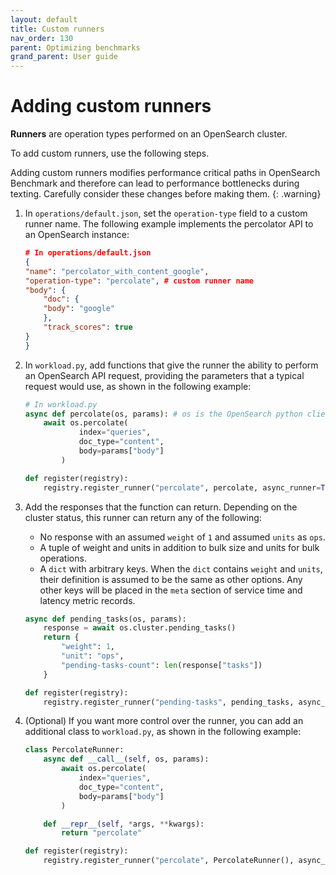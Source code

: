 ```yaml
---
layout: default
title: Custom runners
nav_order: 130
parent: Optimizing benchmarks
grand_parent: User guide
---
```


# Adding custom runners

**Runners** are operation types performed on an OpenSearch cluster.

To add custom runners, use the following steps.

Adding custom runners modifies performance critical paths in OpenSearch Benchmark and therefore can lead to performance bottlenecks during texting. Carefully consider these changes before making them.
{: .warning}

1. In `operations/default.json`, set the `operation-type` field to a custom runner name. The following example implements the percolator API to an OpenSearch instance:

    ```json
    # In operations/default.json
    {
    "name": "percolator_with_content_google",
    "operation-type": "percolate", # custom runner name
    "body": {
        "doc": {
        "body": "google"
        },
        "track_scores": true
    }
    }
    ```

2. In `workload.py`, add functions that give the runner the ability to perform an OpenSearch API request, providing the parameters that a typical request would use, as shown in the following example:

    ```py
    # In workload.py
    async def percolate(os, params): # os is the OpenSearch python client
        await os.percolate(
                index="queries",
                doc_type="content",
                body=params["body"]
            )

    def register(registry):
        registry.register_runner("percolate", percolate, async_runner=True)
    ```

3. Add the responses that the function can return.  Depending on the cluster status, this runner can return any of the following: 
   -  No response with an assumed `weight` of `1` and assumed `units` as `ops`.
   -  A tuple of weight and units in addition to bulk size and units for bulk operations.
   -  A `dict` with arbitrary keys. When the `dict` contains `weight` and `units`, their definition is assumed to be the same as other options. Any other keys will be placed in the `meta` section of service time and latency metric records.

    ```py
    async def pending_tasks(os, params):
        response = await os.cluster.pending_tasks()
        return {
            "weight": 1,
            "unit": "ops",
            "pending-tasks-count": len(response["tasks"])
        }

    def register(registry):
        registry.register_runner("pending-tasks", pending_tasks, async_runner=True)
    ```    

4. (Optional) If you want more control over the runner, you can add an additional class to `workload.py`, as shown in the following example:

    ```py
    class PercolateRunner:
        async def __call__(self, os, params):
            await os.percolate(
                index="queries",
                doc_type="content",
                body=params["body"]
            )

        def __repr__(self, *args, **kwargs):
            return "percolate"

    def register(registry):
        registry.register_runner("percolate", PercolateRunner(), async_runner=True)
    ```    

